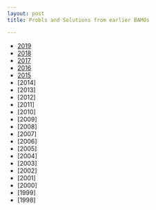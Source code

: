 ```yaml
---
layout: post
title: Probls and Solutions from earlier BAMOs

---
```




* [2019](bamo2019examsol.pdf)
* [2018](BAMO2018ProblemsAndSolutions.pdf)
* [2017](bamo2017examsol.pdf)
* [2016](BAMO2016ProblemsAndSolutions.pdf)
* [2015](bamo2015-problems-and-solutions.pdf)
* [2014]
* [2013]
* [2012]
* [2011]
* [2010]
* [2009]
* [2008]
* [2007]
* [2006]
* [2005]
* [2004]
* [2003]
* [2002]
* [2001]
* [2000]
* [1999]
* [1998]
